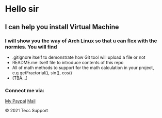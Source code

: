 # Hello sir
## I can help you install Virtual Machine
### I will show you the way of Arch Linux so that u can flex with the normies. You will find

* .gitignore itself to demonstrate how Git tool will upload a file or not
* README.me itself file to introduce contents of this repo
* All of math methods to support for the math calculation in your project, e.g getFractorial(), sin(), cos()
* (TBA...) 

### Connect me via: 
[My Paypal](https://www.paypal.com/vn/home)
[Mail](truongminhtuan0802@gmail.com)

© 2021 Tecc Support
